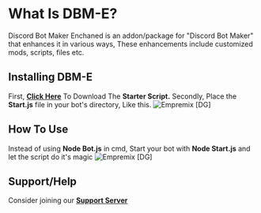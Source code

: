 # What Is DBM-E?

Discord Bot Maker Enchaned is an addon/package for "Discord Bot Maker" that enhances it in various ways, These enhancements include customized mods, scripts, files etc.

## Installing  DBM-E

First, [**Click Here**](https://cdn.discordapp.com/attachments/929393865981587496/929687882187309108/start.js) To Download The **Starter Script.**
Secondly, Place the **Start.js** file in your bot's directory, Like this.
![Empremix [DG]](https://cdn.discordapp.com/attachments/929393865981587496/929688129835769936/unknown.png)

## How To Use

Instead of using **Node Bot.js** in cmd, Start your bot with **Node Start.js** and let the script do it's magic
![Empremix [DG]](https://cdn.discordapp.com/attachments/929393865981587496/929688634381201459/unknown.png)

## Support/Help
Consider joining our [**Support Server**](https://discord.gg/HA7UCtr)
